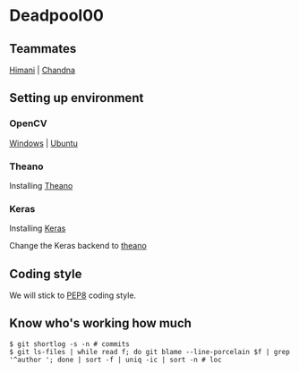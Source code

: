 # Deadpool00
## Teammates
[Himani](https://github.com/HimaniRathi/Deadpool00) | [Chandna](https://github.com/IamChandna/Deadpool00)
## Setting up environment

### OpenCV
[Windows](http://opencv-python-tutroals.readthedocs.io/en/latest/py_tutorials/py_setup/py_setup_in_windows/py_setup_in_windows.html#installing-opencv-from-prebuilt-binaries) | 
[Ubuntu](https://docs.opencv.org/trunk/d2/de6/tutorial_py_setup_in_ubuntu.html)
### Theano
Installing [Theano](http://deeplearning.net/software/theano/install.html#install)
### Keras
Installing [Keras](https://keras.io/#installation)

Change the Keras backend to [theano](https://keras.io/backend/)
###
## Coding style
We will stick to [PEP8](https://www.python.org/dev/peps/pep-0008/) coding style.

## Know who's working how much
````
$ git shortlog -s -n # commits
$ git ls-files | while read f; do git blame --line-porcelain $f | grep '^author '; done | sort -f | uniq -ic | sort -n # loc
````
